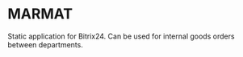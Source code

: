 # MARMAT

Static application for Bitrix24. Can be used for internal goods orders between departments.